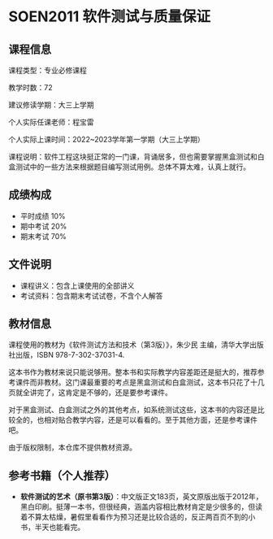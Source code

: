 # SOEN2011 软件测试与质量保证

## 课程信息

课程类型：专业必修课程

教学时数：72

建议修读学期：大三上学期

个人实际任课老师：程宝雷

个人实际上课时间：2022~2023学年第一学期（大三上学期）

课程说明：软件工程这块挺正常的一门课，背诵居多，但也需要掌握黑盒测试和白盒测试中的一些方法来根据题目编写测试用例。总体不算太难，认真上就行。

## 成绩构成

- 平时成绩 10%
- 期中考试 20%
- 期末考试 70%

## 文件说明

- 课程讲义：包含上课使用的全部讲义
- 考试资料：包含期末考试试卷，不含个人解答

## 教材信息

课程使用的教材为《软件测试方法和技术（第3版）》，朱少民 主编，清华大学出版社出版，ISBN 978-7-302-37031-4.

这本书作为教材来说只能说够用。整本书和实际教学内容差距还是挺大的，推荐参考课件而非教材。这门课最重要的考点是黑盒测试和白盒测试，这本书只花了十几页就全讲完了，这肯定是不够的，还是要参考课件。

对于黑盒测试、白盒测试之外的其他考点，如系统测试这些，这本书的内容还是比较全的，也相对贴合教学内容，还是可以看看的。至于其他方面，还是参考课件吧。

由于版权限制，本仓库不提供教材资源。

## 参考书籍（个人推荐）

- **软件测试的艺术（原书第3版）**：中文版正文183页，英文原版出版于2012年，黑白印刷。挺薄一本书，但很经典，涵盖内容相比教材肯定是少很多的，但读着不算太枯燥，暑假里看看作为预习还是比较合适的，反正两百页不到的小书，半天也能看完。
